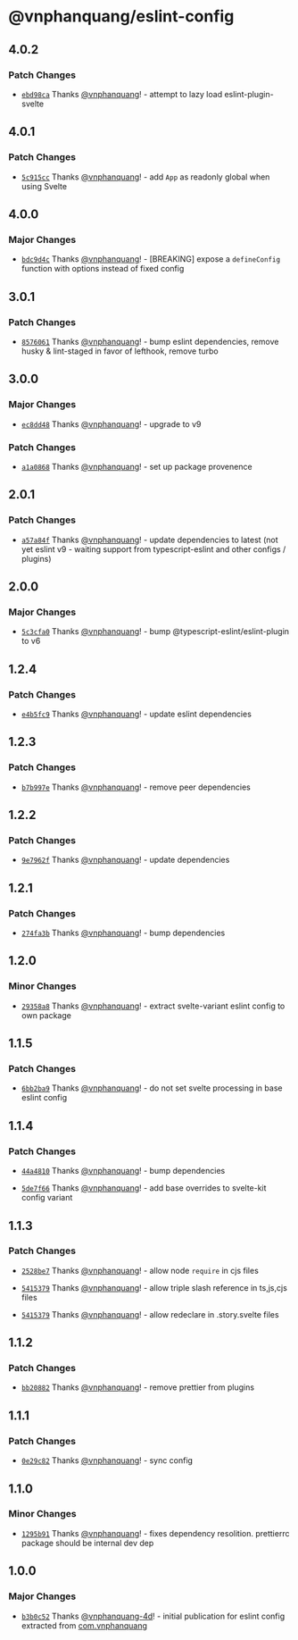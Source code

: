 # @vnphanquang/eslint-config

## 4.0.2

### Patch Changes

- [`ebd98ca`](https://github.com/vnphanquang/jsconfig/commit/ebd98caf7d31670ce32bd6a26efa3ee776d6b08f) Thanks [@vnphanquang](https://github.com/vnphanquang)! - attempt to lazy load eslint-plugin-svelte

## 4.0.1

### Patch Changes

- [`5c915cc`](https://github.com/vnphanquang/jsconfig/commit/5c915cce010105a45d63c9fdc97805deaed55098) Thanks [@vnphanquang](https://github.com/vnphanquang)! - add `App` as readonly global when using Svelte

## 4.0.0

### Major Changes

- [`bdc9d4c`](https://github.com/vnphanquang/jsconfig/commit/bdc9d4c114f7ab6fecb83ee2c8860d843d4e9af9) Thanks [@vnphanquang](https://github.com/vnphanquang)! - [BREAKING] expose a `defineConfig` function with options instead of fixed config

## 3.0.1

### Patch Changes

- [`8576061`](https://github.com/vnphanquang/jsconfig/commit/8576061b7d000b97b78d265011d32ae5d38dd522) Thanks [@vnphanquang](https://github.com/vnphanquang)! - bump eslint dependencies, remove husky & lint-staged in favor of lefthook, remove turbo

## 3.0.0

### Major Changes

- [`ec8dd48`](https://github.com/vnphanquang/jsconfig/commit/ec8dd480f20c70defcb35462492231035a076acc) Thanks [@vnphanquang](https://github.com/vnphanquang)! - upgrade to v9

### Patch Changes

- [`a1a0868`](https://github.com/vnphanquang/jsconfig/commit/a1a08681711cfc79718a820190e755309ee57563) Thanks [@vnphanquang](https://github.com/vnphanquang)! - set up package provenence

## 2.0.1

### Patch Changes

- [`a57a84f`](https://github.com/vnphanquang/jsconfig/commit/a57a84fca4832c3b39438d33ed9e2867d16b7489) Thanks [@vnphanquang](https://github.com/vnphanquang)! - update dependencies to latest (not yet eslint v9 - waiting support from typescript-eslint and other configs / plugins)

## 2.0.0

### Major Changes

- [`5c3cfa0`](https://github.com/vnphanquang/jsconfig/commit/5c3cfa0b24892ebc069491fa7e373916eef13d7d) Thanks [@vnphanquang](https://github.com/vnphanquang)! - bump @typescript-eslint/eslint-plugin to v6

## 1.2.4

### Patch Changes

- [`e4b5fc9`](https://github.com/vnphanquang/jsconfig/commit/e4b5fc99e58cd57f0650b6e94bd7ed1f9eea6a0e) Thanks [@vnphanquang](https://github.com/vnphanquang)! - update eslint dependencies

## 1.2.3

### Patch Changes

- [`b7b997e`](https://github.com/vnphanquang/jsconfig/commit/b7b997e4433612f7f0faee098be2f9b0247bdab5) Thanks [@vnphanquang](https://github.com/vnphanquang)! - remove peer dependencies

## 1.2.2

### Patch Changes

- [`9e7962f`](https://github.com/vnphanquang/jsconfig/commit/9e7962fd259311a50343a474e560f0690e0805f6) Thanks [@vnphanquang](https://github.com/vnphanquang)! - update dependencies

## 1.2.1

### Patch Changes

- [`274fa3b`](https://github.com/vnphanquang/jsconfig/commit/274fa3b7a08a7d8b9030af1762c5d6f2e4989c37) Thanks [@vnphanquang](https://github.com/vnphanquang)! - bump dependencies

## 1.2.0

### Minor Changes

- [`29358a8`](https://github.com/vnphanquang/jsconfig/commit/29358a8441933cddcde582cf532789709bc9a3ac) Thanks [@vnphanquang](https://github.com/vnphanquang)! - extract svelte-variant eslint config to own package

## 1.1.5

### Patch Changes

- [`6bb2ba9`](https://github.com/vnphanquang/jsconfig/commit/6bb2ba96a82ab244f3ca90e7ed6b2771f9d89fdf) Thanks [@vnphanquang](https://github.com/vnphanquang)! - do not set svelte processing in base eslint config

## 1.1.4

### Patch Changes

- [`44a4810`](https://github.com/vnphanquang/jsconfig/commit/44a48100fcd1a8f38db19934544d9a83d7f9154d) Thanks [@vnphanquang](https://github.com/vnphanquang)! - bump dependencies

- [`5de7f66`](https://github.com/vnphanquang/jsconfig/commit/5de7f66ff54105ce12f2bd059ffcb43e9b8cc8e7) Thanks [@vnphanquang](https://github.com/vnphanquang)! - add base overrides to svelte-kit config variant

## 1.1.3

### Patch Changes

- [`2528be7`](https://github.com/vnphanquang/jsconfig/commit/2528be7a3a157e742076ee4521d4582a45be083c) Thanks [@vnphanquang](https://github.com/vnphanquang)! - allow node `require` in cjs files

- [`5415379`](https://github.com/vnphanquang/jsconfig/commit/54153796575dc834f5d699c43433d0ce52adcca7) Thanks [@vnphanquang](https://github.com/vnphanquang)! - allow triple slash reference in ts,js,cjs files

- [`5415379`](https://github.com/vnphanquang/jsconfig/commit/54153796575dc834f5d699c43433d0ce52adcca7) Thanks [@vnphanquang](https://github.com/vnphanquang)! - allow redeclare in .story.svelte files

## 1.1.2

### Patch Changes

- [`bb20882`](https://github.com/vnphanquang/jsconfig/commit/bb208820dfbb0c6d843cd63366a6bef83d387ea6) Thanks [@vnphanquang](https://github.com/vnphanquang)! - remove prettier from plugins

## 1.1.1

### Patch Changes

- [`0e29c82`](https://github.com/vnphanquang/jsconfig/commit/0e29c82ec7007e6f889371dd24260e010c13446d) Thanks [@vnphanquang](https://github.com/vnphanquang)! - sync config

## 1.1.0

### Minor Changes

- [`1295b91`](https://github.com/vnphanquang/jsconfig/commit/1295b911512c0c4dc07ced8307d06bd3636f2721) Thanks [@vnphanquang](https://github.com/vnphanquang)! - fixes dependency resolition. prettierrc package should be internal dev dep

## 1.0.0

### Major Changes

- [`b3b0c52`](https://github.com/vnphanquang/jsconfig/commit/b3b0c52af0b4086004db9add4cde90f039d487d2) Thanks [@vnphanquang-4d](https://github.com/vnphanquang-4d)! - initial publication for eslint config extracted from [com.vnphanquang](https://github.com/vnphanquang/com.vnphanquang)
